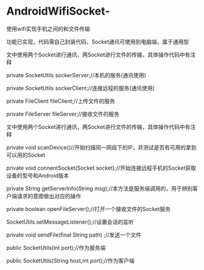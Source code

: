 # AndroidWifiSocket-
使用wifi实现手机之间的和文件传输

功能已实现，代码需自己封装代码，Socket通讯可使用到电脑端，属于通用型

文中使用两个Socket进行通讯，两Socket进行文件的传输，具体操作代码中有注释

private SocketUtils sockerServer;//本机的服务(通讯使用)

private SocketUtils sockerClient;//连接远程的服务(通讯使用)

private FileClient fileClient;//上传文件的服务

private FileServer fileServer;//接收文件的服务


文中使用两个Socket进行通讯，两Socket进行文件的传输，具体操作代码中有注释

private void scanDevice()//开始扫描同一网段下的IP，并测试是否有可用的拿到可以用的Socket

private void connentSocket(Socket socket);//开始连接远程手机的Socket获取设备的型号和Android版本

private String getServerInfo(String msg);//本方法是服务端调用的，用于辨别客户端请求的意图做出对应的操作

private boolean openFileServer();//打开一个接收文件的Socket服务

SocketUtils.setMessageListener();//设置会话的监听

private void sendFile(final String path) ;//发送一个文件

public SocketUtils(int port);//作为服务端

public SocketUtils(String host,int port);//作为客户端

